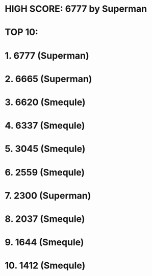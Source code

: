 # HIGH SCORE: 6777 by Superman

# TOP 10:
# 1. 6777 (Superman)
# 2. 6665 (Superman)
# 3. 6620 (Smequle)
# 4. 6337 (Smequle)
# 5. 3045 (Smequle)
# 6. 2559 (Smequle)
# 7. 2300 (Superman)
# 8. 2037 (Smequle)
# 9. 1644 (Smequle)
# 10. 1412 (Smequle)

